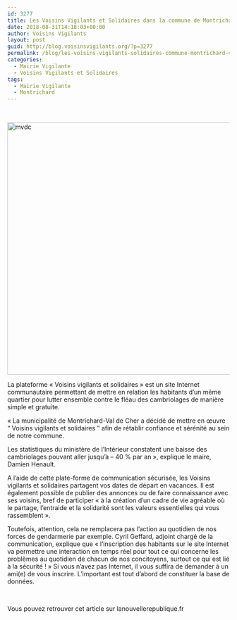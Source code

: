 ```yaml
---
id: 3277
title: Les Voisins Vigilants et Solidaires dans la commune de Montrichard Val de Cher
date: 2018-08-31T14:18:03+00:00
author: Voisins Vigilants
layout: post
guid: http://blog.voisinsvigilants.org/?p=3277
permalink: /blog/les-voisins-vigilants-solidaires-commune-montrichard-val-cher/
categories:
  - Mairie Vigilante
  - Voisins Vigilants et Solidaires
tags:
  - Mairie Vigilante
  - Montrichard
---
```

&nbsp;

[<img class="aligncenter size-full wp-image-3278" src="./../../images/2018/06/mvdc.jpg" alt="mvdc" width="1020" height="573" />](./../../images/2018/06/mvdc.jpg)
  
La plateforme « Voisins vigilants et solidaires » est un site Internet communautaire permettant de mettre en relation les habitants d’un même quartier pour lutter ensemble contre le fléau des cambriolages de manière simple et gratuite.
<!--more-->
« La municipalité de Montrichard-Val de Cher a décidé de mettre en œuvre “ Voisins vigilants et solidaires ” afin de rétablir confiance et sérénité au sein de notre commune.

Les statistiques du ministère de l’Intérieur constatent une baisse des cambriolages pouvant aller jusqu’à &#8211; 40 % par an », explique le maire, Damien Henault.

A l’aide de cette plate-forme de communication sécurisée, les Voisins vigilants et solidaires partagent vos dates de départ en vacances. Il est également possible de publier des annonces ou de faire connaissance avec ses voisins, bref de participer « à la création d’un cadre de vie agréable où le partage, l’entraide et la solidarité sont les valeurs essentielles qui vous rassemblent ».

Toutefois, attention, cela ne remplacera pas l’action au quotidien de nos forces de gendarmerie par exemple. Cyril Geffard, adjoint chargé de la communication, explique que « l’inscription des habitants sur le site Internet va permettre une interaction en temps réel pour tout ce qui concerne les problèmes au quotidien de chacun de nos concitoyens, surtout ce qui est lié à la sécurité ! » Si vous n’avez pas Internet, il vous suffira de demander à un ami(e) de vous inscrire. L’important est tout d’abord de constituer la base de données.

&nbsp;

Vous pouvez retrouver cet article sur lanouvellerepublique.fr